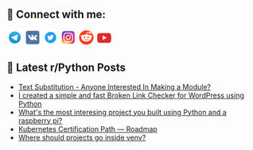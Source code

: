 ## 🔎 Connect with me:
[<img src="https://github.com/bullbesh/bullbesh/blob/main/images/Telegram.png" width="32" height="32" />](https://t.me/bullbesh)
[<img src="https://github.com/bullbesh/bullbesh/blob/main/images/VK.png" width="32" height="32" />](https://vk.com/bullbesh)
[<img src="https://github.com/bullbesh/bullbesh/blob/main/images/Twitter.png" width="32" height="32" />](https://twitter.com/bullbesh1)
[<img src="https://github.com/bullbesh/bullbesh/blob/main/images/Instagram.png" width="32" height="32" />](https://www.instagram.com/bullbesh)
[<img src="https://github.com/bullbesh/bullbesh/blob/main/images/Reddit.png" width="32" height="32" />](https://www.reddit.com/user/bullbesh)
[<img src="https://github.com/bullbesh/bullbesh/blob/main/images/YouTube.png" width="32" height="32" />](https://www.youtube.com/channel/UCtfjRs6uzgq5mfm8S06WTcg)

## 📕 Latest r/Python Posts
<!-- BLOG-POST-LIST:START -->
- [Text Substitution - Anyone Interested In Making a Module?](https://www.reddit.com/r/Python/comments/xx3ds2/text_substitution_anyone_interested_in_making_a/)
- [I created a simple and fast Broken Link Checker for WordPress using Python](https://www.reddit.com/r/Python/comments/xx35wf/i_created_a_simple_and_fast_broken_link_checker/)
- [What&#39;s the most interesing project you built using Python and a raspberry pi?](https://www.reddit.com/r/Python/comments/xx1j4c/whats_the_most_interesing_project_you_built_using/)
- [Kubernetes Certification Path — Roadmap](https://www.reddit.com/r/Python/comments/xwzzi1/kubernetes_certification_path_roadmap/)
- [Where should projects go inside venv?](https://www.reddit.com/r/Python/comments/xwx6yw/where_should_projects_go_inside_venv/)
<!-- BLOG-POST-LIST:END -->

